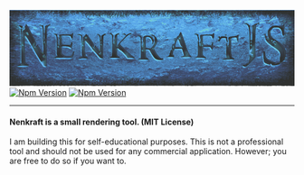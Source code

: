 
![Nenkraft2][logo]
[![Npm Version](https://img.shields.io/npm/v/@nuuf/nk2-frontend.svg)](https://www.npmjs.com/package/@nuuf/nk2-frontend)
[![Npm Version](https://img.shields.io/npm/v/@nuuf/nk2-backend.svg)](https://www.npmjs.com/package/@nuuf/nk2-backend)

------

#### Nenkraft is a small rendering tool. (MIT License)

I am building this for self-educational purposes. 
This is not a professional tool and should not be used for any commercial application.
However; you are free to do so if you want to.

[logo]: nenkraft2-banner.png "nenkraft2"